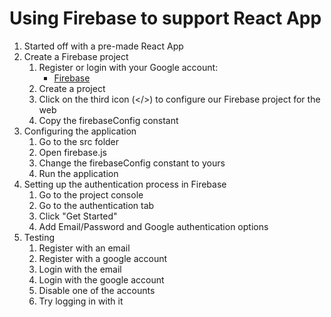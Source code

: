# Using Firebase to support React App

1. Started off with a pre-made React App
2. Create a Firebase project
    1. Register or login with your Google account:
       - [Firebase](https://console.firebase.google.com/)
    2. Create a project
    3. Click on the third icon (</>) to configure our Firebase project for the web
    4. Copy the firebaseConfig constant
3. Configuring the application
    1. Go to the src folder 
    2. Open firebase.js
    3. Change the firebaseConfig constant to yours
    4. Run the application 
4. Setting up the authentication process in Firebase
    1. Go to the project console
    2. Go to the authentication tab
    3. Click "Get Started"
    4. Add Email/Password and Google authentication options
5. Testing
    1. Register with an email 
    2. Register with a google account 
    3. Login with the email
    4. Login with the google account 
    5. Disable one of the accounts 
    6. Try logging in with it 
